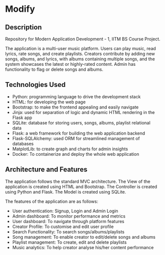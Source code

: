 # Modify

## Description

Repository for Modern Application Development - 1, IITM BS Course Project.

The application is a multi-user music platform. Users can play music, read lyrics, rate songs, and create playlists.
Creators contribute by adding new songs, albums, and lyrics, with albums containing multiple songs, and the system showcases the latest or highly-rated content.
Admin has functionality to flag or delete songs and albums.



## Technologies Used

- Python: programming language to drive the development stack
- HTML: for developing the web page
- Bootstrap: to make the frontend appealing and easily navigate
- Jinja: used for separation of logic and dynamic HTML rendering in the Flask app
- SQLite: database for storing users, songs, albums, playlist relational data
- Flask: a web framework for building the web application backend
- Flask-SQLAlchemy: used ORM for streamlined management of databases
- MatplotLib: to create graph and charts for admin insights
- Docker: To containerize and deploy the whole web application

## Architecture and Features

The application follows the standard MVC architecture. The View of the application is created using HTML and Bootstrap. The Controller is created using Python and Flask. The Model is created using SQLite.

The features of the application are as follows:
- User authentication: Signup, Login and Admin Login
- Admin dashboard: To monitor performance and metrics
- User dashboard: To navigate through platform features
- Creator Profile: To customise and edit user profile
- Search Functionality: To search songs/albums/playlists
- Song management: To enable creator to edit/delete songs and albums
- Playlist management: To create, edit and delete playlists
- Music analytics: To help creator analyse his/her content performance




  
